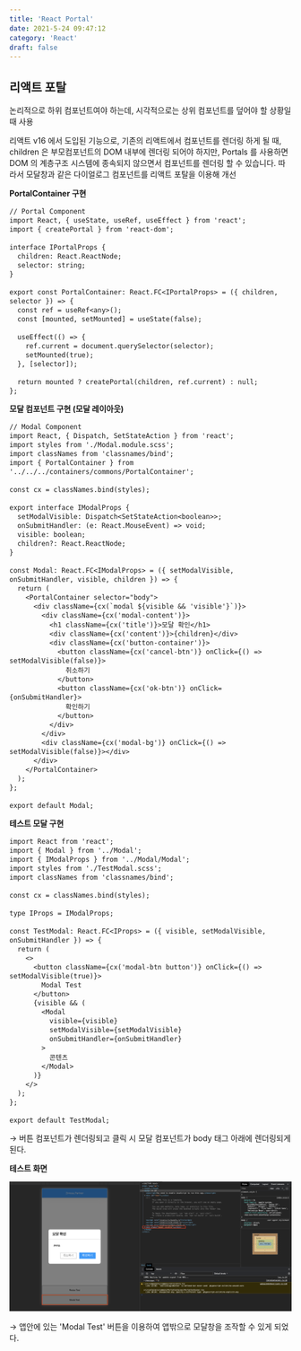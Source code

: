 ```yaml
---
title: 'React Portal'
date: 2021-5-24 09:47:12
category: 'React'
draft: false
---
```


## **리액트 포탈**

논리적으로 하위 컴포넌트여야 하는데, 시각적으로는 상위 컴포넌트를 덮어야 할 상황일 때 사용

리액트 v16 에서 도입된 기능으로, 기존의 리액트에서 컴포넌트를 렌더링 하게 될 때, children 은 부모컴포넌트의 DOM 내부에 렌더링 되어야 하지만, Portals 를 사용하면 DOM 의 계층구조 시스템에 종속되지 않으면서 컴포넌트를 렌더링 할 수 있습니다. 따라서 모달창과 같은 다이얼로그 컴포넌트를 리액트 포탈을 이용해 개선

**PortalContainer 구현**

```tsx
// Portal Component
import React, { useState, useRef, useEffect } from 'react';
import { createPortal } from 'react-dom';

interface IPortalProps {
  children: React.ReactNode;
  selector: string;
}

export const PortalContainer: React.FC<IPortalProps> = ({ children, selector }) => {
  const ref = useRef<any>();
  const [mounted, setMounted] = useState(false);

  useEffect(() => {
    ref.current = document.querySelector(selector);
    setMounted(true);
  }, [selector]);

  return mounted ? createPortal(children, ref.current) : null;
};
```

**모달 컴포넌트 구현 (모달 레이아웃)**

```tsx
// Modal Component
import React, { Dispatch, SetStateAction } from 'react';
import styles from './Modal.module.scss';
import classNames from 'classnames/bind';
import { PortalContainer } from '../../../containers/commons/PortalContainer';

const cx = classNames.bind(styles);

export interface IModalProps {
  setModalVisible: Dispatch<SetStateAction<boolean>>;
  onSubmitHandler: (e: React.MouseEvent) => void;
  visible: boolean;
  children?: React.ReactNode;
}

const Modal: React.FC<IModalProps> = ({ setModalVisible, onSubmitHandler, visible, children }) => {
  return (
    <PortalContainer selector="body">
      <div className={cx(`modal ${visible && 'visible'}`)}>
        <div className={cx('modal-content')}>
          <h1 className={cx('title')}>모달 확인</h1>
          <div className={cx('content')}>{children}</div>
          <div className={cx('button-container')}>
            <button className={cx('cancel-btn')} onClick={() => setModalVisible(false)}>
              취소하기
            </button>
            <button className={cx('ok-btn')} onClick={onSubmitHandler}>
              확인하기
            </button>
          </div>
        </div>
        <div className={cx('modal-bg')} onClick={() => setModalVisible(false)}></div>
      </div>
    </PortalContainer>
  );
};

export default Modal;
```

**테스트 모달 구현**

```tsx
import React from 'react';
import { Modal } from '../Modal';
import { IModalProps } from '../Modal/Modal';
import styles from './TestModal.scss';
import classNames from 'classnames/bind';

const cx = classNames.bind(styles);

type IProps = IModalProps;

const TestModal: React.FC<IProps> = ({ visible, setModalVisible, onSubmitHandler }) => {
  return (
    <>
      <button className={cx('modal-btn button')} onClick={() => setModalVisible(true)}>
        Modal Test
      </button>
      {visible && (
        <Modal
          visible={visible}
          setModalVisible={setModalVisible}
          onSubmitHandler={onSubmitHandler}
        >
          콘텐츠
        </Modal>
      )}
    </>
  );
};

export default TestModal;
```

→ 버튼 컴포넌트가 렌더링되고 클릭 시 모달 컴포넌트가 body 태그 아래에 렌더링되게 된다.

**테스트 화면**

![./images/portal/1.png](./images/portal/1.png)

→ 앱안에 있는 'Modal Test' 버튼을 이용하여 앱밖으로 모달창을 조작할 수 있게 되었다.
